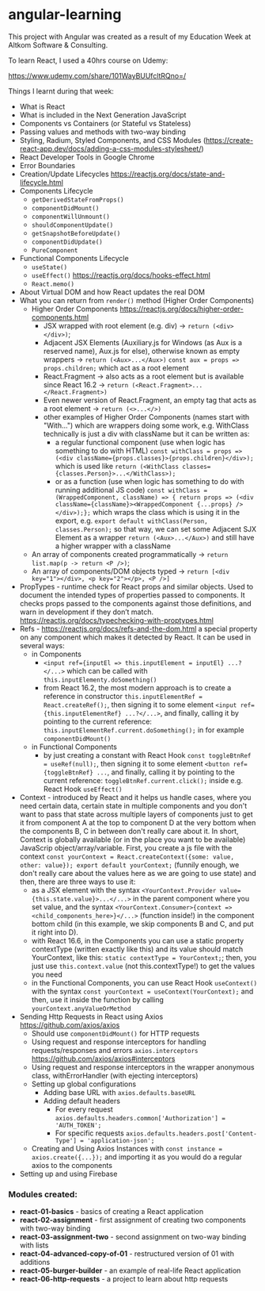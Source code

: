 # angular-learning

This project with Angular was created as a result of 
my Education Week at Altkom Software & Consulting.

To learn React, I used a 40hrs course on Udemy:

https://www.udemy.com/share/101WayBUUfcltRQno=/

Things I learnt during that week:
- What is React
- What is included in the Next Generation JavaScript
- Components vs Containers (or Stateful vs Stateless)
- Passing values and methods with two-way binding
- Styling, Radium, Styled Components, and CSS Modules (https://create-react-app.dev/docs/adding-a-css-modules-stylesheet/)
- React Developer Tools in Google Chrome
- Error Boundaries
- Creation/Update Lifecycles https://reactjs.org/docs/state-and-lifecycle.html
- Components Lifecycle
    - `getDerivedStateFromProps()`
    - `componentDidMount()`
    - `componentWillUnmount()`
    - `shouldComponentUpdate()`
    - `getSnapshotBeforeUpdate()`
    - `componentDidUpdate()`
    - `PureComponent`
- Functional Components Lifecycle 
    - `useState()`
    - `useEffect()` https://reactjs.org/docs/hooks-effect.html
    - `React.memo()`
- About Virtual DOM and how React updates the real DOM
- What you can return from `render()` method (Higher Order Components)
    - Higher Order Components https://reactjs.org/docs/higher-order-components.html
        - JSX wrapped with root element (e.g. div) -> `return (<div></div>)`;
        - Adjacent JSX Elements (Auxiliary.js for Windows (as Aux is a reserved name), Aux.js for else),
            otherwise known as empty wrappers -> `return (<Aux>...</Aux>)` `const aux = props => props.children;` which act as a root element
        - React.Fragment -> also acts as a root element but is available since React 16.2 -> `return (<React.Fragment>...</React.Fragment>)`
        - Even newer version of React.Fragment, an empty tag that acts as a root element -> `return (<>...</>)`
        - other examples of Higher Order Components (names start with "With...") which are wrappers doing
        some work, e.g. WithClass technically is just a div with className but it can be written as:
            - a regular functional component (use when logic has something to do with HTML) 
            `const withClass = props => (<div className={props.classes}>{props.children}</div>);`
            which is used like `return (<WithClass classes={classes.Person}>...</WithClass>);`
            - or as a function (use when logic has something to do with running additional JS code)
            `const withClass = (WrappedComponent, className) => { return props => (<div className={className}><WrappedComponent {...props} /></div>);};`
            which wraps the class which is using it in the export, e.g. `export default withClass(Person, classes.Person);`
            so that way, we can set some Adjacent SJX Element as a wrapper `return (<Aux>...</Aux>)` and still have a higher wrapper with a className
    - An array of components created programmatically -> `return list.map(p -> return <P />)`;
    - An array of components/DOM objects typed -> `return [<div key="1"></div>, <p key="2"></p>, <P />]`
- PropTypes - runtime check for React props and similar objects. 
Used to document the intended types of properties passed to components. 
It checks props passed to the components against those definitions, and warn in development if they don’t match.
https://reactjs.org/docs/typechecking-with-proptypes.html
- Refs - https://reactjs.org/docs/refs-and-the-dom.html a special property on any component which makes it detected by React. It can be used in several ways:
    - in Components
        - `<input ref={inputEl => this.inputElement = inputEl} ...?</...>`
        which can be called with `this.inputElementy.doSomething()`
        - from React 16.2, the most modern approach is to create a reference in constructor `this.inputElementRef = React.createRef();`,
        then signing it to some element `<input ref={this.inputElementRef} ...?</...>`, and finally, calling it
         by pointing to the current reference: `this.inputElementRef.current.doSomething();` in for example `componentDidMount()`
    - in Functional Components
        - by just creating a constant with React Hook `const toggleBtnRef = useRef(null);`, then
        signing it to some element `<button ref={toggleBtnRef} ...`, and finally, calling it
        by pointing to the current reference: `toggleBtnRef.current.click();` inside e.g. React Hook `useEffect()`
- Context - introduced by React and it helps us handle cases, where you need certain 
data, certain state in multiple components and you don't want to pass that state across multiple layers
of components just to get it from component A at the top to component D at the very bottom when the
components B, C in between don't really care about it. In short, Context is globally available
(or in the place you want to be available) JavaScrip object/array/variable. First, you create a js file with
the context `const yourContext = React.createContext({some: value, other: value}); export default yourContext;` (funnily enough,
we don't really care about the values here as we are going to use state) and then, there are three ways to use it:
    - as a JSX element with the syntax `<YourContext.Provider value={this.state.value}>...</...>` in the parent component where
    you set value, and the syntax `<YourContext.Consumer>{context => <child_components_here>}</...>` (function inside!) 
    in the component bottom child (in this example, we skip components B and C, and put it right into D).
    - with React 16.6, in the Components you can use a static property contextType (written exactly like this) and its value
    should match YourContext, like this: `static contextType = YourContext;`; then, you just use `this.context.value`
    (not this.contextType!) to get the values you need
    - in the Functional Components, you can use React Hook `useContext()` with the syntax `const yourContext = useContext(YourContext);`
    and then, use it inside the function by calling `yourContext.anyValueOrMethod`
- Sending Http Requests in React using Axios https://github.com/axios/axios
    - Should use `componentDidMount()` for HTTP requests
    - Using request and response interceptors for handling requests/responses and errors `axios.interceptors` https://github.com/axios/axios#interceptors
    - Using request and response interceptors in the wrapper anonymous class, withErrorHandler (with ejecting interceptors)
    - Setting up global configurations
        - Adding base URL with `axios.defaults.baseURL`
        - Adding default headers
            - For every request `axios.defaults.headers.common['Authorization'] = 'AUTH_TOKEN';`
            - For specific requests `axios.defaults.headers.post['Content-Type'] = 'application-json';`
    - Creating and Using Axios Instances with `const instance = axios.create({...});` and importing it
    as you would do a regular axios to the components
- Setting up and using Firebase
        

### Modules created:
- **react-01-basics** - basics of creating a React application
- **react-02-assignment** - first assignment of creating two components with two-way binding
- **react-03-assignment-two** - second assignment on two-way binding with lists
- **react-04-advanced-copy-of-01** - restructured version of 01 with additions
- **react-05-burger-builder** - an example of real-life React application
- **react-06-http-requests** - a project to learn about http requests
